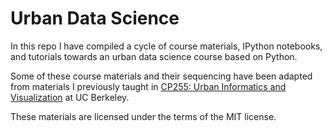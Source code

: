 # Urban Data Science

In this repo I have compiled a cycle of course materials, IPython notebooks, and tutorials 
towards an urban data science course based on Python.

Some of these course materials and their sequencing have been adapted from materials I previously 
taught in [CP255: Urban Informatics and Visualization](http://geoffboeing.com/2015/08/urban-informatics-visualization-berkeley/) at UC Berkeley.

These materials are licensed under the terms of the MIT license.